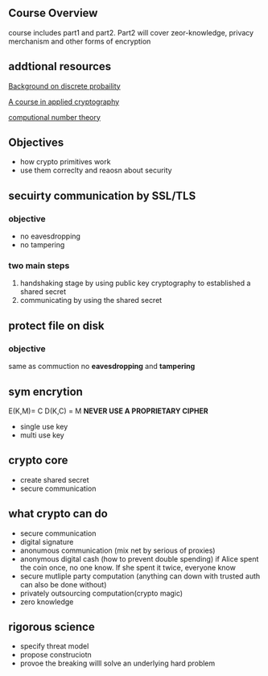## Course Overview
course includes part1 and part2. Part2 will cover zeor-knowledge, privacy merchanism and other forms of encryption
## addtional resources
[Background on discrete probaility](https://en.wikibooks.org/wiki/High_School_Mathematics_Extensions/Discrete_Probability)

[A course in applied cryptography](http://toc.cryptobook.us/)

[computional number theory](http://shoup.net/ntb/ntb-v2.pdf)

## Objectives

* how crypto primitives work
* use them correclty and reaosn about security

## secuirty communication by SSL/TLS

### objective
* no eavesdropping
* no tampering
### two main steps
1. handshaking stage by using public key cryptography to established a shared secret
2. communicating by using the shared secret

## protect file on disk

### objective
same as commuction no **eavesdropping** and **tampering**

## sym encrytion
E(K,M)= C D(K,C) = M
**NEVER USE A PROPRIETARY CIPHER**

* single use key 
* multi use key

## crypto core
* create shared secret
* secure communication

## what crypto can do

* secure communication
* digital signature
* anonumous communication (mix net by serious of proxies)
* anonymous digital cash (how to prevent double spending) if Alice spent the coin once, no one know. If she spent it twice, everyone know
* secure mutliple party computation (anything can down with trusted auth can also be done without)
* privately outsourcing computation(crypto magic)
* zero knowledge

## rigorous science

* specify threat model
* propose construciotn
* provoe the breaking willl solve an underlying hard problem
